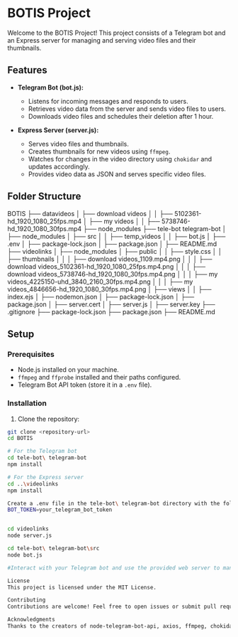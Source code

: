 # BOTIS Project

Welcome to the BOTIS Project! This project consists of a Telegram bot and an Express server for managing and serving video files and their thumbnails.

## Features

- **Telegram Bot (bot.js):**
  - Listens for incoming messages and responds to users.
  - Retrieves video data from the server and sends video files to users.
  - Downloads video files and schedules their deletion after 1 hour.

- **Express Server (server.js):**
  - Serves video files and thumbnails.
  - Creates thumbnails for new videos using `ffmpeg`.
  - Watches for changes in the video directory using `chokidar` and updates accordingly.
  - Provides video data as JSON and serves specific video files.

## Folder Structure

BOTIS
├── datavideos
│   ├── download videos
│   │   ├── 5102361-hd_1920_1080_25fps.mp4
│   ├── my videos
│   │   ├── 5738746-hd_1920_1080_30fps.mp4
├── node_modules
├── tele-bot telegram-bot
│   ├── node_modules
│   ├── src
│   │   ├── temp_videos
│   │   ├── bot.js
│   ├── .env
│   ├── package-lock.json
│   ├── package.json
│   ├── README.md
├── videolinks
│   ├── node_modules
│   ├── public
│   │   ├── style.css
│   │   ├── thumbnails
│   │   │   ├── download videos_1109.mp4.png
│   │   │   ├── download videos_5102361-hd_1920_1080_25fps.mp4.png
│   │   │   ├── download videos_5738746-hd_1920_1080_30fps.mp4.png
│   │   │   ├── my videos_4225150-uhd_3840_2160_30fps.mp4.png
│   │   │   ├── my videos_4846656-hd_1920_1080_30fps.mp4.png
│   ├── views
│   │   ├── index.ejs
│   ├── nodemon.json
│   ├── package-lock.json
│   ├── package.json
│   ├── server.cert
│   ├── server.js
│   ├── server.key
├── .gitignore
├── package-lock.json
├── package.json
├── README.md



## Setup

### Prerequisites

- Node.js installed on your machine.
- `ffmpeg` and `ffprobe` installed and their paths configured.
- Telegram Bot API token (store it in a `.env` file).

### Installation

1. Clone the repository:

```bash
git clone <repository-url>
cd BOTIS

# For the Telegram bot
cd tele-bot\ telegram-bot
npm install

# For the Express server
cd ..\videolinks
npm install

Create a .env file in the tele-bot\ telegram-bot directory with the following content:
BOT_TOKEN=your_telegram_bot_token


cd videolinks
node server.js

cd tele-bot\ telegram-bot\src
node bot.js

#Interact with your Telegram bot and use the provided web server to manage and serve video files and thumbnails.

License
This project is licensed under the MIT License.

Contributing
Contributions are welcome! Feel free to open issues or submit pull requests.

Acknowledgments
Thanks to the creators of node-telegram-bot-api, axios, ffmpeg, chokidar, and other libraries used in this project."# tele-bot-useing-js" 
